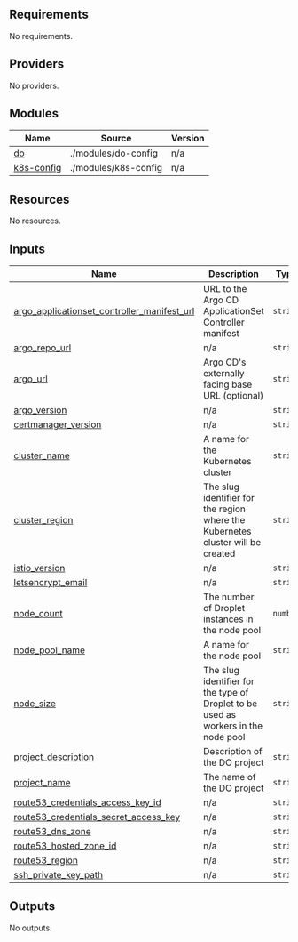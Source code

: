 ## Requirements

No requirements.

## Providers

No providers.

## Modules

| Name | Source | Version |
|------|--------|---------|
| <a name="module_do"></a> [do](#module\_do) | ./modules/do-config | n/a |
| <a name="module_k8s-config"></a> [k8s-config](#module\_k8s-config) | ./modules/k8s-config | n/a |

## Resources

No resources.

## Inputs

| Name | Description | Type | Default | Required |
|------|-------------|------|---------|:--------:|
| <a name="input_argo_applicationset_controller_manifest_url"></a> [argo\_applicationset\_controller\_manifest\_url](#input\_argo\_applicationset\_controller\_manifest\_url) | URL to the Argo CD ApplicationSet Controller manifest | `string` | n/a | yes |
| <a name="input_argo_repo_url"></a> [argo\_repo\_url](#input\_argo\_repo\_url) | n/a | `string` | n/a | yes |
| <a name="input_argo_url"></a> [argo\_url](#input\_argo\_url) | Argo CD's externally facing base URL (optional) | `string` | `""` | no |
| <a name="input_argo_version"></a> [argo\_version](#input\_argo\_version) | n/a | `string` | n/a | yes |
| <a name="input_certmanager_version"></a> [certmanager\_version](#input\_certmanager\_version) | n/a | `string` | n/a | yes |
| <a name="input_cluster_name"></a> [cluster\_name](#input\_cluster\_name) | A name for the Kubernetes cluster | `string` | n/a | yes |
| <a name="input_cluster_region"></a> [cluster\_region](#input\_cluster\_region) | The slug identifier for the region where the Kubernetes cluster will be created | `string` | n/a | yes |
| <a name="input_istio_version"></a> [istio\_version](#input\_istio\_version) | n/a | `string` | n/a | yes |
| <a name="input_letsencrypt_email"></a> [letsencrypt\_email](#input\_letsencrypt\_email) | n/a | `string` | n/a | yes |
| <a name="input_node_count"></a> [node\_count](#input\_node\_count) | The number of Droplet instances in the node pool | `number` | n/a | yes |
| <a name="input_node_pool_name"></a> [node\_pool\_name](#input\_node\_pool\_name) | A name for the node pool | `string` | n/a | yes |
| <a name="input_node_size"></a> [node\_size](#input\_node\_size) | The slug identifier for the type of Droplet to be used as workers in the node pool | `string` | n/a | yes |
| <a name="input_project_description"></a> [project\_description](#input\_project\_description) | Description of the DO project | `string` | n/a | yes |
| <a name="input_project_name"></a> [project\_name](#input\_project\_name) | The name of the DO project | `string` | n/a | yes |
| <a name="input_route53_credentials_access_key_id"></a> [route53\_credentials\_access\_key\_id](#input\_route53\_credentials\_access\_key\_id) | n/a | `string` | n/a | yes |
| <a name="input_route53_credentials_secret_access_key"></a> [route53\_credentials\_secret\_access\_key](#input\_route53\_credentials\_secret\_access\_key) | n/a | `string` | n/a | yes |
| <a name="input_route53_dns_zone"></a> [route53\_dns\_zone](#input\_route53\_dns\_zone) | n/a | `string` | n/a | yes |
| <a name="input_route53_hosted_zone_id"></a> [route53\_hosted\_zone\_id](#input\_route53\_hosted\_zone\_id) | n/a | `string` | n/a | yes |
| <a name="input_route53_region"></a> [route53\_region](#input\_route53\_region) | n/a | `string` | n/a | yes |
| <a name="input_ssh_private_key_path"></a> [ssh\_private\_key\_path](#input\_ssh\_private\_key\_path) | n/a | `string` | n/a | yes |

## Outputs

No outputs.
